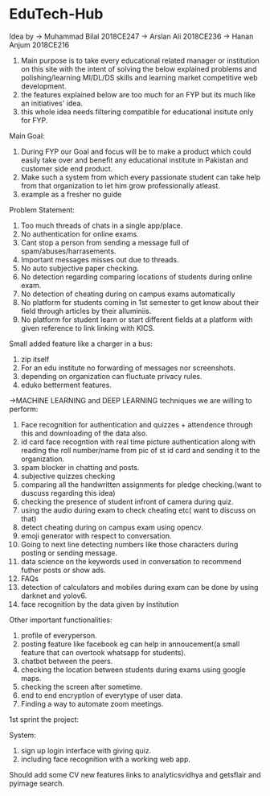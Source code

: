 # EduTech-Hub

Idea by
-> Muhammad Bilal 2018CE247
-> Arslan Ali 2018CE236
-> Hanan Anjum 2018CE216

1. Main purpose is to take every educational related manager or institution on this site with the intent of solving the below explained problems and polishing/learning Ml/DL/DS skills and learning market competitive web development.
2. the features explained below are too much for an FYP but its much like an initiatives' idea.
3. this whole idea needs filtering compatible for educational insitute only for FYP.

Main Goal:
1. During FYP our Goal and focus will be to make a product which could easily take over and benefit any educational institute in Pakistan and customer side end product.
2. Make such a system from which every passionate student can take help from that organization to let him grow professionally atleast.
3. example as a fresher no guide

Problem Statement:
1. Too much threads of chats in a single app/place.
2. No authentication for online exams.
3. Cant stop a person from sending a message full of spam/abuses/harrasements.
4. Important messages misses out due to threads.
5. No auto subjective paper checking.
6. No detection regarding comparing locations of students during online exam.
7. No detection of cheating during on campus exams automatically
8. No platform for students coming in 1st semester to get know about their field through articles by their alluminiis.
9. No platform for student learn or start different fields at a platform with given reference to link linking with KICS.

Small added feature like a charger in a bus:
1. zip itself
2. For an edu institute no forwarding of messages nor screenshots.
3. depending on organization can fluctuate privacy rules.
4. eduko betterment features.

->MACHINE LEARNING and DEEP LEARNING techniques we are willing to perform:

1. Face recognition for authentication and quizzes + attendence through this and downloading of the data also.
2. id card face recogntion with real time picture authentication along with reading the roll number/name from pic of st id card and sending it to the organization.
3. spam blocker in chatting and posts.
4. subjective quizzes checking
5. comparing all the handwritten assignments for pledge checking.(want to duscuss regarding this idea)
6. checking the presence of student infront of camera during quiz.
7. using the audio during exam to check cheating etc( want to discuss on that)
8. detect cheating during on campus exam using opencv.
9. emoji generator with respect to conversation.
10. Going to next line detecting numbers like those characters during posting or sending message.
11. data science on the keywords used in conversation to recommend futher posts or show ads.
12. FAQs
13. detection of calculators and mobiles during exam can be done by using darknet and yolov6.
14. face recognition by the data given by institution

Other important functionalities:
1. profile of everyperson.
2. posting feature like facebook eg can help in annoucement(a small feature that can overtook whatsapp for students).
3. chatbot between the peers.
4. checking the location between students during exams using google maps.
5. checking the screen after sometime.
6. end to end encryption of everytype of user data.
7. Finding a way to automate zoom meetings.

1st sprint the project:

System:
1. sign up login interface with giving quiz.
2. including face recognition with a working web app.

Should add some CV new features links to analyticsvidhya and getsflair and pyimage search.

